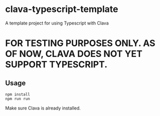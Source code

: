 # clava-typescript-template

A template project for using Typescript with Clava

# FOR TESTING PURPOSES ONLY. AS OF NOW, CLAVA DOES NOT YET SUPPORT TYPESCRIPT.

## Usage

```
npm install
npm run run
```

Make sure Clava is already installed.
